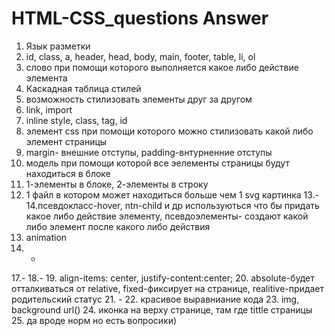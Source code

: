 # HTML-CSS_questions Answer
1. Язык разметки
2. id, class, a, header, head, body, main, footer, table, li, ol
3. слово при помощи которого выполняется какое либо действие элемента
4. Каскадная таблица стилей
5. возможность стилизовать элементы друг за другом 
6. link, import
7. inline style, class, tag, id
8. элемент css при помощи которого можно стилизовать какой либо элемент страницы
9. margin- внешние отступы, padding-внтурненние отступы
10. модель при помощи которой все эелементы страницы будут находиться в блоке
11. 1-элементы в блоке, 2-элементы в строку
12. 1 файл в котором может находиться  больше чем 1 svg картинка
13.-
14.псевдокласс-hover, ntn-child и др используються что бы придать какое либо действие элементу, псевдоэлементы- создают какой либо элемент после какого либо действия
15. animation
16. -
17.-
18.-
19. align-items: center, justify-content:center;
20. absolute-будет отталкиваться от relative, fixed-фиксирует на странице, realitive-придает родительский статус
21. -
22. красивое выравниание кода
23. img, background url()
24. иконка на верху странице, там где tittle страницы 
25. да вроде норм но есть вопросики)
